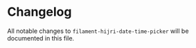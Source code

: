 # Changelog

All notable changes to `filament-hijri-date-time-picker` will be documented in this file.

